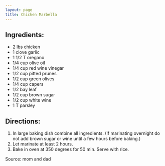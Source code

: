 ```yaml
---
layout: page
title: Chicken Marbella
---
```


## Ingredients:
- 2 lbs chicken
- 1 clove garlic
- 1 1/2 T oregano
- 1/4 cup olive oil
- 1/4 cup red wine vinegar
- 1/2 cup pitted prunes
- 1/2 cup green olives
- 1/4 cup capers
- 1/2 bay leaf
- 1/2 cup brown sugar
- 1/2 cup white wine
- 1 T parsley

## Directions: 
1. In large baking dish combine all ingredients. (If marinating overnight do not add brown sugar or wine until a few hours before baking.)
2. Let marinate at least 2 hours. 
3. Bake in oven at 350 degrees for 50 min. Serve with rice.

Source: mom and dad
